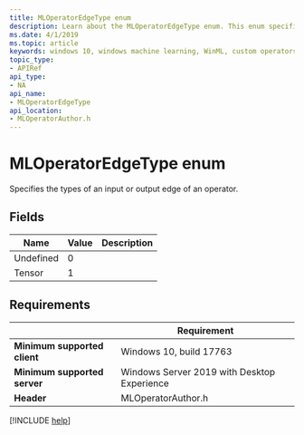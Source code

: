 ```yaml
---
title: MLOperatorEdgeType enum
description: Learn about the MLOperatorEdgeType enum. This enum specifies the types of an input or output edge of an operator.
ms.date: 4/1/2019
ms.topic: article
keywords: windows 10, windows machine learning, WinML, custom operators, MLOperatorEdgeType
topic_type:
- APIRef
api_type:
- NA
api_name:
- MLOperatorEdgeType
api_location:
- MLOperatorAuthor.h
---
```


# MLOperatorEdgeType enum

Specifies the types of an input or output edge of an operator.

## Fields

| Name      | Value | Description |
|-----------|-------|-------------|
| Undefined | 0     |             |
| Tensor    | 1     |             |

## Requirements

| | Requirement |
|-|-|
| **Minimum supported client** | Windows 10, build 17763 |
| **Minimum supported server** | Windows Server 2019 with Desktop Experience |
| **Header** | MLOperatorAuthor.h |

[!INCLUDE [help](../../includes/get-help.md)]
